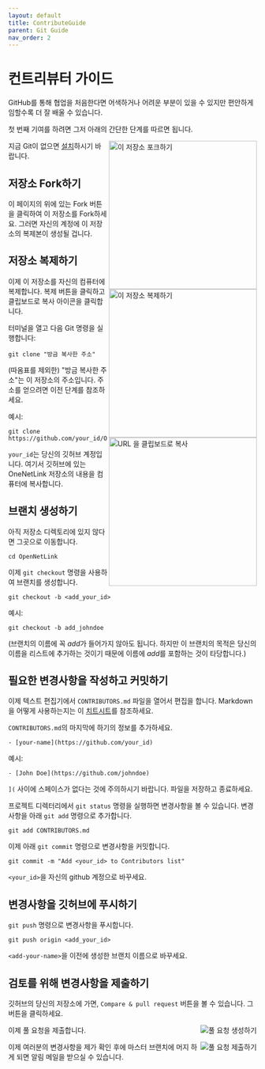 ```yaml
---
layout: default
title: ContributeGuide
parent: Git Guide
nav_order: 2
---
```



# 컨트리뷰터 가이드

GitHub를 통해 협업을 처음한다면 어색하거나 어려운 부분이 있을 수 있지만 편안하게 임할수록 더 잘 배울 수 있습니다. 

첫 번째 기여를 하려면 그저 아래의 간단한 단계를 따르면 됩니다.

<img align="right" width="300" src="../content/fork.png" alt="이 저장소 포크하기" />

지금 Git이 없으면 [설치](https://help.github.com/articles/set-up-git/)하시기 바랍니다.

## 저장소 Fork하기

이 페이지의 위에 있는 Fork 버튼을 클릭하여 이 저장소를 Fork하세요. 그러면 자신의 계정에 이 저장소의 복제본이 생성될 겁니다.

## 저장소 복제하기

<img align="right" width="300" src="../content/clone.png" alt="이 저장소 복제하기" />

이제 이 저장소를 자신의 컴퓨터에 복제합니다. 복제 버튼을 클릭하고 클립보드로 복사 아이콘을 클릭합니다.

터미널을 열고 다음 Git 명령을 실행합니다:

```
git clone "방금 복사한 주소"
```

(따옴표를 제외한) "방금 복사한 주소"는 이 저장소의 주소입니다. 주소를 얻으려면 이전 단계를 참조하세요.

<img align="right" width="300" src="../content/copy-to-clipboard.png" alt="URL 을 클립보드로 복사" />

예시:

```
git clone https://github.com/your_id/OpenNetLink.git
```

`your_id`는 당신의 깃허브 계정입니다. 여기서 깃허브에 있는
OneNetLink 저장소의 내용을 컴퓨터에 복사합니다.

## 브랜치 생성하기

아직 저장소 디렉토리에 있지 않다면 그곳으로 이동합니다.

```
cd OpenNetLink
```

이제 `git checkout` 명령을 사용하여 브랜치를 생성합니다.

```
git checkout -b <add_your_id>
```

예시:

```
git checkout -b add_johndoe
```

(브랜치의 이름에 꼭 *add*가 들어가지 않아도 됩니다. 하지만 이 브랜치의 목적은 당신의 이름을 리스트에 추가하는 것이기 때문에 이름에 *add*를 포함하는 것이 타당합니다.)

## 필요한 변경사항을 작성하고 커밋하기

이제 텍스트 편집기에서 `CONTRIBUTORS.md` 파일을 열어서 편집을 합니다.
Markdown을 어떻게 사용하는지는 이 [치트시트](https://github.com/adam-p/markdown-here/wiki/Markdown-Cheatsheet)를 참조하세요.

`CONTRIBUTORS.md`의 마지막에 하기의 정보를 추가하세요.

```
- [your-name](https://github.com/your_id)
```

예시:

```
- [John Doe](https://github.com/johndoe)
```

`](` 사이에 스페이스가 없다는 것에 주의하시기 바랍니다. 파일을 저장하고 종료하세요.

프로젝트 디렉터리에서 `git status` 명령을 실행하면 변경사항을 볼 수 있습니다. 변경사항을 아래 `git add` 명령으로 추가합니다.

```
git add CONTRIBUTORS.md
```

이제 아래 `git commit` 명령으로 변경사항을 커밋합니다.

```
git commit -m "Add <your_id> to Contributors list"
```

`<your_id>`을 자신의 github 계정으로 바꾸세요.

## 변경사항을 깃허브에 푸시하기

`git push` 명령으로 변경사항을 푸시합니다.

```
git push origin <add_your_id>
```

`<add-your-name>`을 이전에 생성한 브랜치 이름으로 바꾸세요.

## 검토를 위해 변경사항을 제출하기

깃허브의 당신의 저장소에 가면, `Compare & pull request` 버튼을 볼 수 있습니다. 그 버튼을 클릭하세요.

<img style="float: right;" src="../content/compare-and-pull.png" alt="풀 요청
생성하기" />

이제 풀 요청을 제출합니다.

<img style="float: right;" src="../content/submit-pull-request.png" alt="풀 요청 제출하기"
/>

이제 여러분의 변경사항을 제가 확인 후에 마스터 브랜치에 머지 하게 되면 알림 메일을 받으실 수 있습니다.
